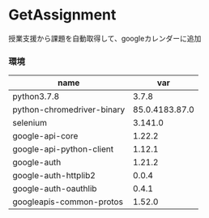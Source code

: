 # GetAssignment
授業支援から課題を自動取得して、googleカレンダーに追加

### 環境
|  name  |  var  |
| ---- | ---- |
|  python3.7.8  |  3.7.8  |
|  python-chromedriver-binary  |  85.0.4183.87.0  |
|  selenium  |  3.141.0  |
|  google-api-core  |  1.22.2  |
|  google-api-python-client |  1.12.1  |
|  google-auth  |  1.21.2  |
|  google-auth-httplib2  |  0.0.4  |
|  google-auth-oauthlib  |  0.4.1  |
|  googleapis-common-protos  |  1.52.0  |
